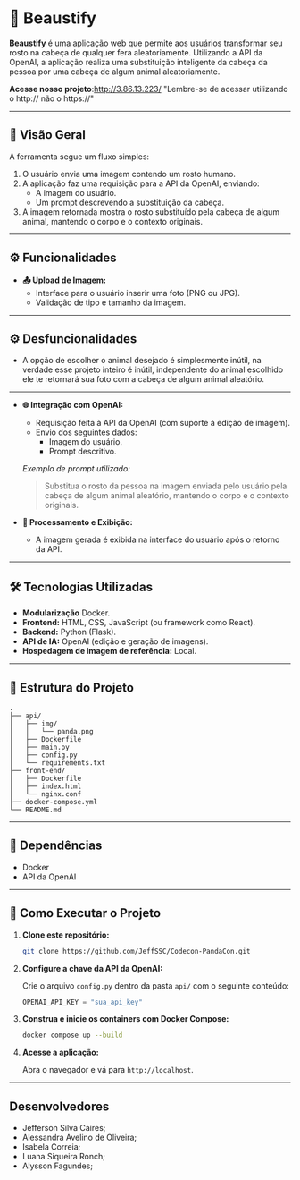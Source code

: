 # 🐼 Beaustify

**Beaustify** é uma aplicação web que permite aos usuários transformar seu rosto na cabeça de qualquer fera aleatoriamente. Utilizando a API da OpenAI, a aplicação realiza uma substituição inteligente da cabeça da pessoa por uma cabeça de algum animal aleatoriamente.

**Acesse nosso projeto**:http://3.86.13.223/ "Lembre-se de acessar utilizando o http:// não o https://"

---

## 📌 Visão Geral

A ferramenta segue um fluxo simples:

1. O usuário envia uma imagem contendo um rosto humano.
2. A aplicação faz uma requisição para a API da OpenAI, enviando:
   - A imagem do usuário.
   - Um prompt descrevendo a substituição da cabeça.
3. A imagem retornada mostra o rosto substituído pela cabeça de algum animal, mantendo o corpo e o contexto originais.

---

## ⚙️ Funcionalidades

- **📤 Upload de Imagem:**
  - Interface para o usuário inserir uma foto (PNG ou JPG).
  - Validação de tipo e tamanho da imagem.

---

## ⚙️ Desfuncionalidades

- A opção de escolher o animal desejado é simplesmente inútil, na verdade esse projeto inteiro é inútil, independente do animal escolhido ele te retornará sua foto com a cabeça de algum animal aleatório.

---

- **🌐 Integração com OpenAI:**
  - Requisição feita à API da OpenAI (com suporte à edição de imagem).
  - Envio dos seguintes dados:
    - Imagem do usuário.
    - Prompt descritivo.

  *Exemplo de prompt utilizado:*
  > Substitua o rosto da pessoa na imagem enviada pelo usuário pela cabeça de algum animal aleatório, mantendo o corpo e o contexto originais.

- **🎨 Processamento e Exibição:**
  - A imagem gerada é exibida na interface do usuário após o retorno da API.

---

## 🛠️ Tecnologias Utilizadas

- **Modularização** Docker.
- **Frontend:** HTML, CSS, JavaScript (ou framework como React).
- **Backend:** Python (Flask).
- **API de IA:** OpenAI (edição e geração de imagens).
- **Hospedagem de imagem de referência:** Local.

---

## 📁 Estrutura do Projeto

```
.
├── api/
│   ├── img/
│   │   └── panda.png
│   ├── Dockerfile
│   ├── main.py
│   ├── config.py
│   └── requirements.txt
├── front-end/
│   ├── Dockerfile
│   ├── index.html
│   └── nginx.conf
├── docker-compose.yml
└── README.md
```

---

## 🧰 Dependências

- Docker
- API da OpenAI

---

## 🚀 Como Executar o Projeto

1. **Clone este repositório:**

   ```bash
   git clone https://github.com/JeffSSC/Codecon-PandaCon.git
   ```

2. **Configure a chave da API da OpenAI:**

   Crie o arquivo `config.py` dentro da pasta `api/` com o seguinte conteúdo:

   ```python
   OPENAI_API_KEY = "sua_api_key"
   ```

3. **Construa e inicie os containers com Docker Compose:**

   ```bash
   docker compose up --build
   ```

4. **Acesse a aplicação:**

   Abra o navegador e vá para `http://localhost`.

---

## Desenvolvedores

- Jefferson Silva Caires;
- Alessandra Avelino de Oliveira;
- Isabela Correia;
- Luana Siqueira Ronch;
- Alysson Fagundes;
